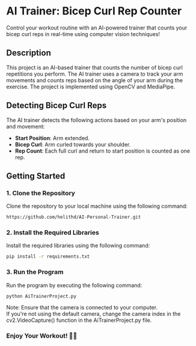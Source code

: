# AI Trainer: Bicep Curl Rep Counter

Control your workout routine with an AI-powered trainer that counts your bicep curl reps in real-time using computer vision techniques!


## Description

This project is an AI-based trainer that counts the number of bicep curl repetitions you perform. The AI trainer uses a camera to track your arm movements and counts reps based on the angle of your arm during the exercise. The project is implemented using OpenCV and MediaPipe.

## Detecting Bicep Curl Reps

The AI trainer detects the following actions based on your arm's position and movement:

- **Start Position**: Arm extended.
- **Bicep Curl**: Arm curled towards your shoulder.
- **Rep Count**: Each full curl and return to start position is counted as one rep.

## Getting Started

### 1. Clone the Repository

Clone the repository to your local machine using the following command:

```bash
https://github.com/helithd/AI-Personal-Trainer.git
```

### 2. Install the Required Libraries

Install the required libraries using the following command:

```bash
pip install -r requirements.txt
```
### 3. Run the Program

Run the program by executing the following command:

```bash
python AiTrainerProject.py
```
Note:
Ensure that the camera is connected to your computer.<br>
If you're not using the default camera, change the camera index in the cv2.VideoCapture() function in the AiTrainerProject.py file.

### Enjoy Your Workout! 💪😁